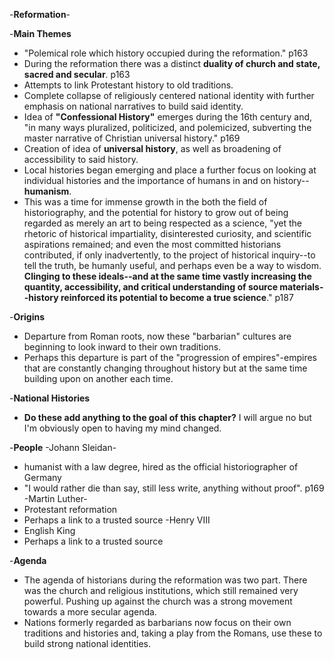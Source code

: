 -**Reformation**-

-**Main Themes**
- "Polemical role which history occupied during the reformation." p163
- During the reformation there was a distinct **duality of church and state, sacred and secular**. p163
- Attempts to link Protestant history to old traditions.
- Complete collapse of religiously centered national identity with further emphasis on national narratives to build said identity. 
- Idea of **"Confessional History"** emerges during the 16th century and, "in many ways pluralized, politicized, and polemicized, subverting the master narrative of Christian universal history." p169
- Creation of idea of **universal history**, as well as broadening of accessibility to said history. 
- Local histories began emerging and place a further focus on looking at individual histories and the importance of humans in and on history--**humanism**.
- This was a time for immense growth in the both the field of historiography, and the potential for history to grow out of being regarded as merely an art to being respected as a science, "yet the rhetoric of historical impartiality, disinterested curiosity, and scientific aspirations remained; and even the most committed historians contributed, if only inadvertently, to the project of historical inquiry--to tell the truth, be humanly useful, and perhaps even be a way to wisdom. **Clinging to these ideals--and at the same time vastly increasing the quantity, accessibility, and critical understanding of source materials--history reinforced its potential to become a true science**." p187


-**Origins**
- Departure from Roman roots, now these "barbarian" cultures are beginning to look inward to their own traditions.
- Perhaps this departure is part of the "progression of empires"-empires that are constantly changing throughout history but at the same time building upon on another each time. 

-**National Histories**
- **Do these add anything to the goal of this chapter?** I will argue no but I'm obviously open to having my mind changed. 

-**People**
-Johann Sleidan-
- humanist with a law degree, hired as the official historiographer of Germany
- "I would rather die than say, still less write, anything without proof". p169
-Martin Luther-
- Protestant reformation 
- Perhaps a link to a trusted source 
-Henry VIII
- English King 
- Perhaps a link to a trusted source



-**Agenda**
- The agenda of historians during the reformation was two part. There was the church and religious institutions, which still remained very powerful. Pushing up against the church was a strong movement towards a more secular agenda. 
- Nations formerly regarded as barbarians now focus on their own traditions and histories and, taking a play from the Romans, use these to build strong national identities.
